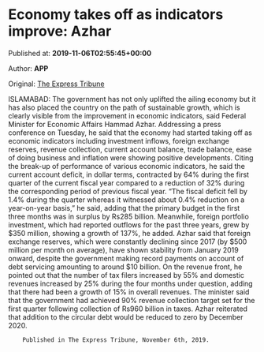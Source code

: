 
# Economy takes off as indicators improve: Azhar

Published at: **2019-11-06T02:55:45+00:00**

Author: **APP**

Original: [The Express Tribune](https://tribune.com.pk/story/2094258/2-economy-takes-off-indicators-improve-azhar/)

ISLAMABAD: The government has not only uplifted the ailing economy but it has also placed the country on the path of sustainable growth, which is clearly visible from the improvement in economic indicators, said Federal Minister for Economic Affairs Hammad Azhar.
Addressing a press conference on Tuesday, he said that the economy had started taking off as economic indicators including investment inflows, foreign exchange reserves, revenue collection, current account balance, trade balance, ease of doing business and inflation were showing positive developments.
Citing the break-up of performance of various economic indicators, he said the current account deficit, in dollar terms, contracted by 64% during the first quarter of the current fiscal year compared to a reduction of 32% during the corresponding period of previous fiscal year.
“The fiscal deficit fell by 1.4% during the quarter whereas it witnessed about 0.4% reduction on a year-on-year basis,” he said, adding that the primary budget in the first three months was in surplus by Rs285 billion. Meanwhile, foreign portfolio investment, which had reported outflows for the past three years, grew by $350 million, showing a growth of 137%, he added.
Azhar said that foreign exchange reserves, which were constantly declining since 2017 (by $500 million per month on average), have shown stability from January 2019 onward, despite the government making record payments on account of debt servicing amounting to around $10 billion.
On the revenue front, he pointed out that the number of tax filers increased by 55% and domestic revenues increased by 25% during the four months under question, adding that there had been a growth of 15% in overall revenues.
The minister said that the government had achieved 90% revenue collection target set for the first quarter following collection of Rs960 billion in taxes. Azhar reiterated that addition to the circular debt would be reduced to zero by December 2020.

        Published in The Express Tribune, November 6th, 2019.
      
